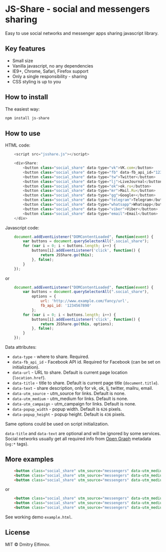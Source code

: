 # JS-Share - social and messengers sharing 

Easy to use social networks and messenger apps sharing javascript library.
 
## Key features
* Small size
* Vanilla javascript, no any dependencies
* IE9+, Chrome, Safari, Firefox support
* Only a single responsibility - sharing
* CSS styling is up to you


## How to install

The easiest way:
```bash
npm install js-share
```


## How to use

HTML code:
```javascript
    <script src="jsshare.js"></script>

    <div>Share:
        <button class="social_share" data-type="vk">VK.com</button>
        <button class="social_share" data-type="fb" data-fb_api_id="1234567890">Facebook</button>
        <button class="social_share" data-type="tw">Twitter</button>
        <button class="social_share" data-type="lj">LiveJournal</button>
        <button class="social_share" data-type="ok">ok.ru</button>
        <button class="social_share" data-type="mr">Mail.Ru</button>
        <button class="social_share" data-type="gg">Google+</button>
        <button class="social_share" data-type="telegram">Telegram</button>
        <button class="social_share" data-type="whatsapp">Whatsapp</button>
        <button class="social_share" data-type="viber">Viber</button>
        <button class="social_share" data-type="email">Email</button>
    </div>
```

Javascript code:

```javascript
    document.addEventListener("DOMContentLoaded", function(event) {
        var buttons = document.querySelectorAll(".social_share");
        for (var i = 0; i < buttons.length; i++) {
            buttons[i].addEventListener('click', function() {
                return JSShare.go(this);
            }, false);
        }
    });
```

or 

```javascript
    document.addEventListener("DOMContentLoaded", function(event) {
        var buttons = document.querySelectorAll(".social_share"),
            options = {
                url: 'http://www.example.com/fancy/url',
                fb_api_id: '1234567890'
            };
        for (var i = 0; i < buttons.length; i++) {
            buttons[i].addEventListener('click', function() {
                return JSShare.go(this, options);
            }, false);
        }
    });
```

Data attributes:
* `data-type` - where to share. Required. 
* `data-fb_api_id` - Facebook API id. Required for Facebook (can be set on initialization). 
* `data-url` - URL to share. Default is current page location (`location.href`).
* `data-title` - title to share. Default is current page title (`document.title`). 
* `data-text` - share description, only for vk, ok, lj, twitter, mailru, email. 
* `data-utm_source` - utm_source for links. Default is none.
* `data-utm_medium` -  utm_medium for links. Default is none.
* `data-utm_campaign` - utm_campaign for links. Default is none.
* `data-popup_width` - popup width. Default is `626` pixels.
* `data-popup_height` - popup height. Default is `436` pixels.

Same options could be used on script initialization.

`data-title` and `data-text` are optional and will be ignored by some services. 
Social networks usually get all required info from [Open Graph](http://ogp.me/) metadata (`og:*` tags).


## More examples

```html
    <button class="social_share" utm_source="messengers" data-utm_medium="telegram" data-type="telegram">Telegram</button>
    <button class="social_share" utm_source="messengers" data-utm_medium="whatsapp" data-type="whatsapp">Whatsapp</button>
    <button class="social_share" utm_source="messengers" data-utm_medium="viber" data-type="viber">Viber</button>
```

or

```html
    <button class="social_share" utm_source="messengers" data-utm_medium="vk" data-url="http://www.example.com/fancy/url" data-type="vk">VK.com</button>
    <button class="social_share" utm_source="messengers" data-utm_medium="fb" data-url="http://www.example.com/fancy/url" data-type="fb" data-fb_api_id="1234567890">Facebook</button>
    <button class="social_share" utm_source="messengers" data-utm_medium="ok" data-url="http://www.example.com/fancy/url" data-type="ok">OK.ru</button>
```


See working demo `example.html`.


## License

MIT © Dmitry Elfimov.
